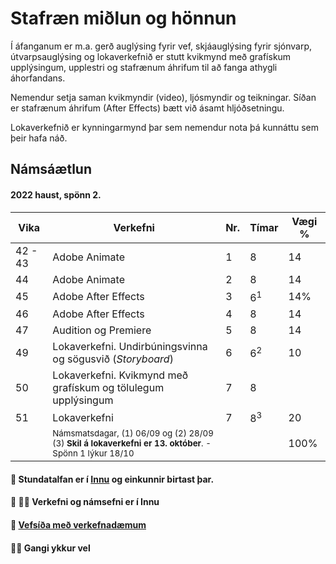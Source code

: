 # Stafræn miðlun og hönnun

Í áfanganum er m.a. gerð auglýsing fyrir vef, skjáauglýsing fyrir sjónvarp, útvarpsauglýsing og lokaverkefnið er stutt kvikmynd með grafískum upplýsingum, upplestri og stafrænum áhrifum til að fanga athygli áhorfandans. 

Nemendur setja saman kvikmyndir (video), ljósmyndir og teikningar. Síðan er stafrænum áhrifum (After Effects) bætt við ásamt hljóðsetningu. 

Lokaverkefnið er kynningarmynd þar sem nemendur nota þá kunnáttu sem þeir hafa náð. <!--Hér á vefnum er hægt að skoða <a href="2022v/index.html">lokaverkefni</a> sem nemendur hafa gert-->

## Námsáætlun

#### 2022 haust, spönn 2. 

| Vika  | Verkefni  | Nr. | Tímar | Vægi % |
|---|---|---|---|---|
| 42 - 43  | Adobe Animate | 1 | 8  | 14  |
| 44  | Adobe Animate | 2  | 8  | 14  |
| 45  | Adobe After Effects | 3  | 6<sup>1</sup> | 14% |
| 46  | Adobe After Effects | 4  | 8  | 14  |
| 47  | Audition og Premiere | 5  | 8  | 14  |
| 49  | Lokaverkefni. Undirbúningsvinna og sögusvið (_Storyboard_) | 6  | 6<sup>2</sup> | 10  |
| 50  | Lokaverkefni. Kvikmynd með grafískum og tölulegum upplýsingum | 7  | 8 |   |
| 51  | Lokaverkefni | 7 | 8<sup>3</sup> | 20  |
|   | <sub>Námsmatsdagar, (1) 06/09 og (2) 28/09<br>(3) **Skil á lokaverkefni er 13. október**. - Spönn 1 lýkur  18/10 </sub> |  |  | 100%  |

#### 👋 Stundatalfan er í [Innu](https://r.inna.is/) og einkunnir birtast þar.

#### 🧙 👩‍💻 Verkefni og námsefni er í Innu

#### 🌈 [Vefsíða með verkefnadæmum](https://margmidlun.github.io/2022h/)

#### 🙋‍♀️ Gangi ykkur vel
